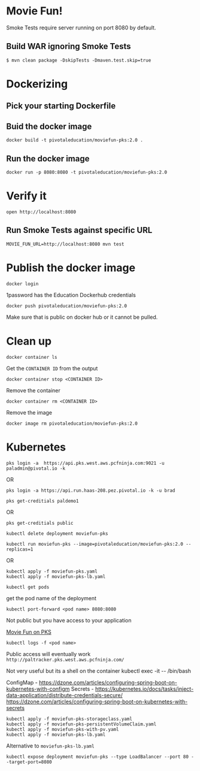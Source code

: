 # Movie Fun!

Smoke Tests require server running on port 8080 by default.

## Build WAR ignoring Smoke Tests

```
$ mvn clean package -DskipTests -Dmaven.test.skip=true
```

# Dockerizing

## Pick your starting Dockerfile

## Buid the docker image
```
docker build -t pivotaleducation/moviefun-pks:2.0 .
```

## Run the docker image
```
docker run -p 8080:8080 -t pivotaleducation/moviefun-pks:2.0
```

# Verify it
```
open http://localhost:8080
```

## Run Smoke Tests against specific URL

```
MOVIE_FUN_URL=http://localhost:8080 mvn test
```

# Publish the docker image
```
docker login
```
1password has the Education Dockerhub credentials

```
docker push pivotaleducation/moviefun-pks:2.0
```

Make sure that is public on docker hub or it cannot be pulled.

# Clean up
```
docker container ls
```

Get the `CONTAINER ID` from the output

```
docker container stop <CONTAINER ID>
```

Remove the container
```
docker container rm <CONTAINER ID>
```

Remove the image
```
docker image rm pivotaleducation/moviefun-pks:2.0
```

# Kubernetes
```
pks login -a  https://api.pks.west.aws.pcfninja.com:9021 -u paladmin@pivotal.io -k
```
OR
```
pks login -a https://api.run.haas-208.pez.pivotal.io -k -u brad
```

```
pks get-creditials paldemo1
```
OR
```
pks get-creditials public
```

```
kubectl delete deployment moviefun-pks
```

```
kubectl run moviefun-pks --image=pivotaleducation/moviefun-pks:2.0 --replicas=1
```
OR
```
kubectl apply -f moviefun-pks.yaml
kubectl apply -f moviefun-pks-lb.yaml
```

```
kubectl get pods
```
get the pod name of the deployment

```
kubectl port-forward <pod name> 8080:8080
```
Not public but you have access to your application

[Movie Fun on PKS](http://localhost:8080/)

```
kubectl logs -f <pod name>
```

Public access will eventually work
`http://paltracker.pks.west.aws.pcfninja.com/`

Not very useful but its a shell on the container
kubectl exec -it <pod name> -- /bin/bash


ConfigMap - https://dzone.com/articles/configuring-spring-boot-on-kubernetes-with-configm
Secrets - https://kubernetes.io/docs/tasks/inject-data-application/distribute-credentials-secure/
https://dzone.com/articles/configuring-spring-boot-on-kubernetes-with-secrets

```
kubectl apply -f moviefun-pks-storageclass.yaml
kubectl apply -f moviefun-pks-persistentVolumeClaim.yaml
kubectl apply -f moviefun-pks-with-pv.yaml
kubectl apply -f moviefun-pks-lb.yaml
```
Alternative to `moviefun-pks-lb.yaml`
```
kubectl expose deployment moviefun-pks --type LoadBalancer --port 80 --target-port=8080
```